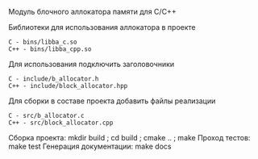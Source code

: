 Модуль блочного аллокатора памяти для C/C++

Библиотеки для использования аллокатора в проекте

    С - bins/libba_c.so
    C++ - bins/libba_cpp.so
Для использования подключить заголовочники

    C - include/b_allocator.h
    C++ - include/block_allocator.hpp
Для сборки в составе проекта добавить файлы реализации

    C - src/b_allocator.c
    C++ - src/block_allocator.cpp


Сборка проекта: mkdir build ; cd build ; cmake .. ; make
Проход тестов: make test
Генерация документации: make docs
